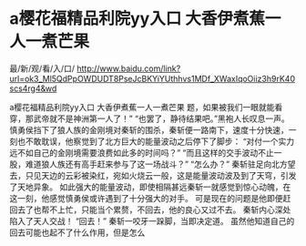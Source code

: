 # a樱花福精品利院yy入口 大香伊煮蕉一人一煮芒果

最/新/观/看/入/口/ http://www.baidu.com/link?url=ok3_Ml5QdPpOWDUDT8PseJcBKYiYUthhvs1MDf_XWaxIqoOiiz3h9rK40scs4rg4&wd

a樱花福精品利院yy入口 大香伊煮蕉一人一煮芒果
题，如果被我们一眼就能看穿，那武帝就不是神洲第一人了！”
    “也罢了，静待结果吧。”黑袍人长叹息一声。
    慎勇侯挡下了狼人族的金刚境对秦斩的围杀，秦斩便一路南下，速度十分快速，一刻也不敢耽误，他察觉到了北方巨大的能量波动之后停下了脚步：
    “对付一个实力远不如自己的金刚境需要浪费如此多的时间吗？”
    “而且这样的交手波动不止一股，难道狼人族还有高手赶来参与了这一场战斗？”
    “怎么办？”
    秦斩驻足向北方望去，只见天边的云彩被染红，宛如火烧云一般，这是能量波动波及到了天穹，引发了天地异象。
    如此强大的能量波动，即使相隔甚远秦斩一就感觉到惊心动魄，在这一刻，他感觉慎勇侯或许遇到了十分强大的对手。
    可是现在的问题是他即便赶回去了也帮不上忙，只能当个累赘，不回去，他的良心又过不去。
    秦斩内心深处陷入了天人交战！
    “回去！”
    秦斩一咬牙一跺脚，当即决定道。
    虽然他知道自己的回去可能也起不了什么作用，但是怎么
